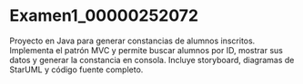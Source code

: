 # Examen1_00000252072
Proyecto en Java para generar constancias de alumnos inscritos. Implementa el patrón MVC y permite buscar alumnos por ID, mostrar sus datos y generar la constancia en consola. Incluye storyboard, diagramas de StarUML y código fuente completo.
